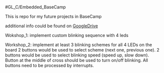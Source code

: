 #GL_C/Embedded_BaseCamp

This is repo for my future projects in BaseCamp

additional info could be found on [GoogleDrive](https://drive.google.com/drive/folders/1tlN19uFuyV8WtB7ZqKWShtZ0hcubU_r1?usp=sharing)

Wokshop_1:
implement custom blinking sequence with 4 leds

Workshop_2:
implement at least 3 blinking schemes for all 4 LEDs on the board
2 buttons would be used to select scheme (next one, previous one).
2 buttons would be used to select blinking speed (speed up, slow down).
Button at the middle of cross should be used to turn on/off blinking.
All buttons need to be processed by interrupts.

